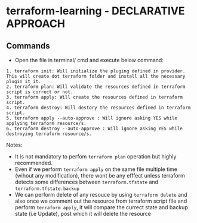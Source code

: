 # terraform-learning - DECLARATIVE APPROACH

## Commands
- Open the file in terminal/ cmd and execute below command:
```
1. terraform init: Will initialize the pluging defined in provider. This will create dot terraform folder and install all the necessary plugin it it.
2. terraform plan: Will validate the resources defined in terraform script is correct or not.
3. terraform apply: Will create the resources defined in terraform script.
4. terraform destroy: Will destory the resources defined in terraform script.
5. terraform apply --auto-approve : Will ignore asking YES while applying terraform resource/s.
6. terraform destroy --auto-approve : Will ignore asking YES while destroying terraform resource/s.
```

Notes:
- It is not mandatory to perfom ```terraform plan``` operation but highly recommended.
- Even if we perform ```terraform apply``` on the same file multiple time (wihout any modification), there wont be any efffect unless terraform detects some differences between ```terraform.tfstate``` and ```terraform.tfstate.backup```
- We can perform delete of any resouce by using ```terraform delete``` and also once we comment out the resource from terraform script file and perform ```terraform apply```, it will compare the currect state and backup state (i.e Update), post which it will delete the resource